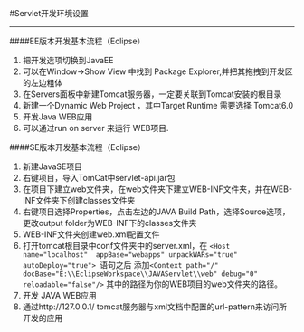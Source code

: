 #Servlet开发环境设置
***
####EE版本开发基本流程（Eclipse）
1. 把开发选项切换到JavaEE
2. 可以在Window->Show View 中找到 Package Explorer,并把其拖拽到开发区的左边粗体
3. 在Servers面板中新建Tomcat服务器，一定要关联到Tomcat安装的根目录
4. 新建一个Dynamic Web Project ，其中Target Runtime  需要选择 Tomcat6.0
5. 开发Java WEB应用
6. 可以通过run on server 来运行 WEB项目.

    
####SE版本开发基本流程（Eclipse）
1. 新建JavaSE项目
2. 右键项目，导入TomCat中servlet-api.jar包
3. 在项目下建立web文件夹，在web文件夹下建立WEB-INF文件夹，并在WEB-INF文件夹下创建classes文件夹
4. 右键项目选择Properties，点击左边的JAVA Build Path，选择Source选项，更改output folder为WEB-INF下的classes文件夹
5. WEB-INF文件夹创建web.xml配置文件
6. 打开tomcat根目录中conf文件夹中的server.xml，在   `<Host name="localhost"  appBase="webapps"
        unpackWARs="true" autoDeploy="true"> `语句之后
        添加`<Context path="/" docBase="E:\\EclipseWorkspace\\JAVAServlet\\web" debug="0" reloadable="false"/>`
        其中的路径为你的WEB项目的web文件夹的路径。
7. 开发 JAVA WEB应用
8. 通过http://127.0.0.1/ tomcat服务器与xml文档中配置的url-pattern来访问所开发的应用